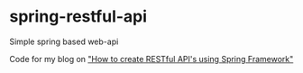 # spring-restful-api
Simple spring based web-api 

Code for my blog on ["How to create RESTful API's using Spring Framework"](https://sarangpande.wordpress.com/2016/06/30/restful-spring-serives/)
